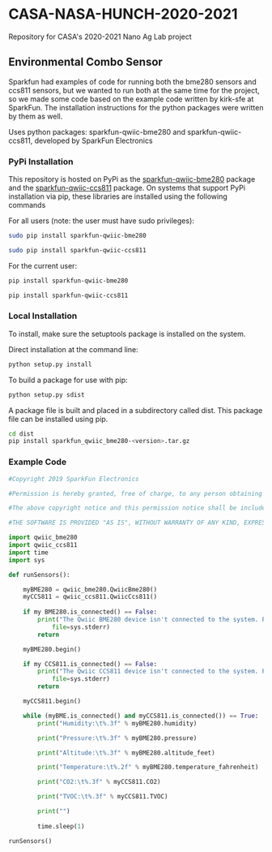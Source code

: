 # CASA-NASA-HUNCH-2020-2021
Repository for CASA's 2020-2021 Nano Ag Lab project

## Environmental Combo Sensor
Sparkfun had examples of code for running both the bme280 sensors and ccs811 sensors, but we wanted to run both at the same time for the project, so we made some code based on the example code written by kirk-sfe at SparkFun. The installation instructions for the python packages were written by them as well.

Uses python packages: sparkfun-qwiic-bme280 and sparkfun-qwiic-ccs811, developed by SparkFun Electronics

### PyPi Installation
This repository is hosted on PyPi as the [sparkfun-qwiic-bme280](https://pypi.org/project/sparkfun-qwiic-bme280/) package and the [sparkfun-qwiic-ccs811](https://pypi.org/project/sparkfun-qwiic-ccs811/) package. On systems that support PyPi installation via pip, these libraries are installed using the following commands

For all users (note: the user must have sudo privileges):
```sh
sudo pip install sparkfun-qwiic-bme280
```
```sh
sudo pip install sparkfun-qwiic-ccs811
```
For the current user:

```sh
pip install sparkfun-qwiic-bme280
```
```sh
pip install sparkfun-qwiic-ccs811
```

### Local Installation
To install, make sure the setuptools package is installed on the system.

Direct installation at the command line:
```sh
python setup.py install
```

To build a package for use with pip:
```sh
python setup.py sdist
 ```
A package file is built and placed in a subdirectory called dist. This package file can be installed using pip.
```sh
cd dist
pip install sparkfun_qwiic_bme280-<version>.tar.gz
```
### Example Code
```python
#Copyright 2019 SparkFun Electronics

#Permission is hereby granted, free of charge, to any person obtaining a copy of this software and associated documentation files (the "Software"), to deal in the Software without restriction, including without limitation the rights to use, copy, modify, merge, publish, distribute, sublicense, and/or sell copies of the Software, and to permit persons to whom the Software is furnished to do so, subject to the following conditions:

#The above copyright notice and this permission notice shall be included in all copies or substantial portions of the Software.

#THE SOFTWARE IS PROVIDED "AS IS", WITHOUT WARRANTY OF ANY KIND, EXPRESS OR IMPLIED, INCLUDING BUT NOT LIMITED TO THE WARRANTIES OF MERCHANTABILITY, FITNESS FOR A PARTICULAR PURPOSE AND NONINFRINGEMENT. IN NO EVENT SHALL THE AUTHORS OR COPYRIGHT HOLDERS BE LIABLE FOR ANY CLAIM, DAMAGES OR OTHER LIABILITY, WHETHER IN AN ACTION OF CONTRACT, TORT OR OTHERWISE, ARISING FROM, OUT OF OR IN CONNECTION WITH THE SOFTWARE OR THE USE OR OTHER DEALINGS IN THE SOFTWARE.

import qwiic_bme280
import qwiic_ccs811
import time
import sys

def runSensors():

	myBME280 = qwiic_bme280.QwiicBme280()
	myCCS811 = qwiic_ccs811.QwiicCcs811()
	
	if my BME280.is_connected() == False:
		print("The Qwiic BME280 device isn't connected to the system. Please check your connection", \
			file=sys.stderr)
		return

	myBME280.begin()

	if my CCS811.is_connected() == False:
		print("The Qwiic CCS811 device isn't connected to the system. Please check your connection", \
			file=sys.stderr)
		return

	myCCS811.begin()

	while (myBME.is_connected() and myCCS811.is_connected()) == True:
		print("Humidity:\t%.3f" % myBME280.humidity)

		print("Pressure:\t%.3f" % myBME280.pressure)	

		print("Altitude:\t%.3f" % myBME280.altitude_feet)

		print("Temperature:\t%.2f" % myBME280.temperature_fahrenheit)

		print("CO2:\t%.3f" % myCCS811.CO2)

		print("TVOC:\t%.3f" % myCCS811.TVOC)

		print("")
		
		time.sleep(1)

runSensors()
